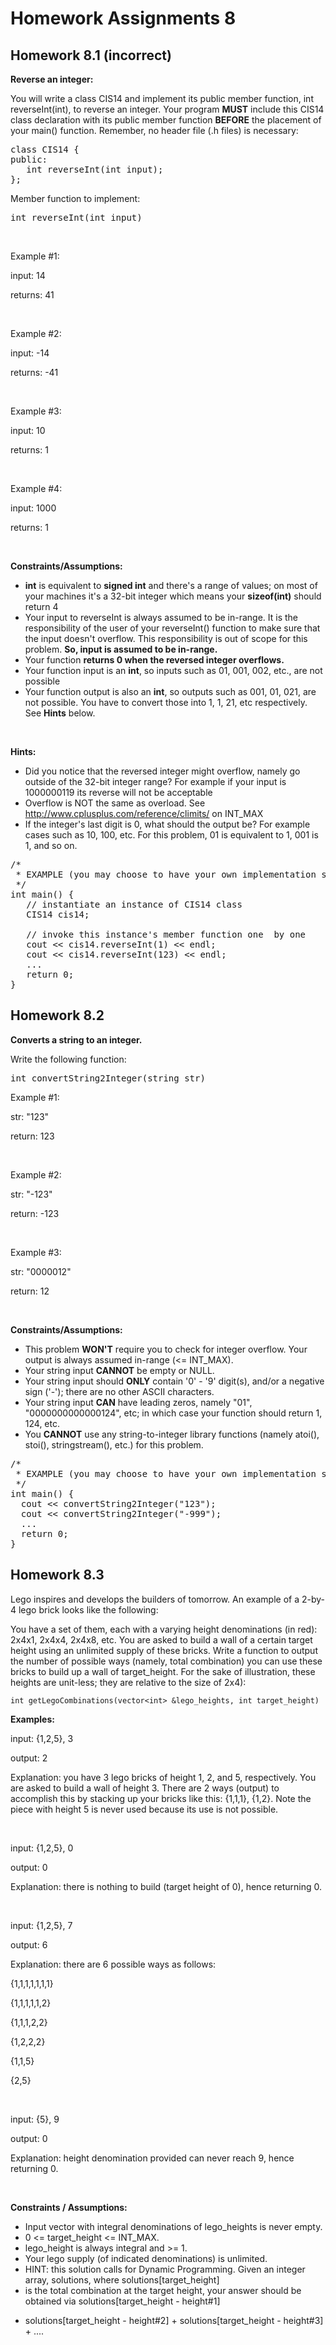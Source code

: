 # Homework Assignments 8

## Homework 8.1 (incorrect)
**Reverse an integer:**

You will write a class CIS14 and implement its public member function, int reverseInt(int), to reverse an integer. Your 
program **MUST** include this CIS14 class declaration with its public member function **BEFORE** the placement of your 
main() function. Remember, no header file (.h files) is necessary:

<pre>
class CIS14 {
public:
   int reverseInt(int input);
};
</pre>

Member function to implement:

<pre>
int reverseInt(int input)
</pre>

<br />

Example #1: 

input: 14

returns: 41

<br />

Example #2: 

input: -14

returns:  -41

<br />

Example #3:

input: 10

returns:  1 

<br />

Example #4:

input: 1000

returns:  1 

<br />

**Constraints/Assumptions:**

* __int__ is equivalent to __signed int__ and there's a range of values; on most of your machines it's a 32-bit integer 
which means your __sizeof(int)__ should return 4
* Your input to reverseInt is always assumed to be in-range. It is the responsibility of the user of your reverseInt() 
function to make sure that the input doesn't overflow. This responsibility is out of scope for this problem. __So, input 
is assumed to be in-range.__
* Your function __returns 0 when the reversed integer overflows.__
* Your function input is an __int__, so inputs such as 01, 001, 002, etc., are not possible
* Your function output is also an __int__, so outputs such as 001, 01, 021, are not possible. You have to convert those 
into 1, 1, 21, etc respectively. See __Hints__ below.

<br />

**Hints:**

* Did you notice that the reversed integer might overflow, namely go outside of the 32-bit integer range? For example 
if your input is 1000000119  its reverse will not be acceptable
* Overflow is NOT the same as overload. See http://www.cplusplus.com/reference/climits/ on INT_MAX
* If the integer's last digit is 0, what should the output be? For example cases such as 10, 100, etc. For this 
problem, 01 is equivalent to 1, 001 is 1, and so on.
 
<pre>
/*
 * EXAMPLE (you may choose to have your own implementation style in main())
 */
int main() {
   // instantiate an instance of CIS14 class
   CIS14 cis14;

   // invoke this instance's member function one  by one
   cout << cis14.reverseInt(1) << endl;
   cout << cis14.reverseInt(123) << endl;
   ...
   return 0;
}
</pre>

## Homework 8.2
**Converts a string to an integer.**

Write the following function:

<pre>
int convertString2Integer(string str)
</pre>

Example #1:

str: "123"

return: 123

<br />

Example #2:

str: "-123"

return: -123

<br />

Example #3:

str: "0000012"

return: 12

<br />

**Constraints/Assumptions:** 

* This problem **WON'T** require you to check for integer overflow. Your output is always assumed in-range (<= INT_MAX).
* Your string input **CANNOT** be empty or NULL.
* Your string input should **ONLY** contain '0' - '9' digit(s), and/or a negative sign ('-'); there are no other ASCII 
characters.
* Your string input **CAN** have leading zeros, namely "01", "0000000000000124", etc; in which case your function 
should return 1, 124, etc.
* You **CANNOT** use any string-to-integer library functions (namely atoi(), stoi(), stringstream(), etc.) for this 
problem.

<pre>
/*
 * EXAMPLE (you may choose to have your own implementation style in main())
 */
int main() {
  cout << convertString2Integer("123");
  cout << convertString2Integer("-999");
  ...
  return 0;
}
</pre>

## Homework 8.3
Lego inspires and develops the builders of tomorrow. An example of a 2-by-4 lego brick looks like the following:

You have a set of them, each with a varying height denominations (in red): 2x4x1, 2x4x4, 2x4x8, etc. You are asked to 
build a wall of a certain target height using an unlimited supply of these bricks. Write a function to output the 
number of possible ways (namely, total combination) you can use these bricks to build up a wall of target_height. For 
the sake of illustration, these heights are unit-less; they are relative to the size of 2x4):

```
int getLegoCombinations(vector<int> &lego_heights, int target_height)
```

**Examples:**

input: {1,2,5}, 3

output: 2

Explanation: you have 3 lego bricks of height 1, 2, and 5, respectively. You are asked to build a wall of height 3. 
There are 2 ways (output) to accomplish this by stacking up your bricks like this: {1,1,1}, {1,2}. Note the piece with 
height 5 is never used because its use is not possible.

<br />

input: {1,2,5}, 0

output: 0

Explanation: there is nothing to build (target height of 0), hence returning 0.

<br />

input: {1,2,5}, 7

output: 6

Explanation: there are 6 possible ways as follows:

{1,1,1,1,1,1,1}

{1,1,1,1,1,2}

{1,1,1,2,2}

{1,2,2,2}

{1,1,5}

{2,5}

<br />

input: {5}, 9

output: 0

Explanation: height denomination provided can never reach 9, hence returning 0.

<br />

**Constraints / Assumptions:**

* Input vector with integral denominations of lego_heights is never empty.
* 0 <= target_height <= INT_MAX.
* lego_height is always integral and >= 1.
* Your lego supply (of indicated denominations) is unlimited.
* HINT: this solution calls for Dynamic Programming. Given an integer array, solutions,  where solutions[target_height] 
* is the total combination at the target height, your answer should be obtained via solutions[target_height - height#1] 
+ solutions[target_height - height#2] + solutions[target_height - height#3] + ....
